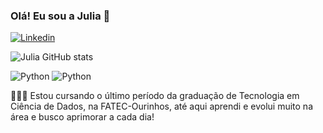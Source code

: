 ### Olá! Eu sou a Julia 👋

[![Linkedin](https://img.shields.io/badge/LinkedIn-0077B5?style=for-the-badge&logo=linkedin&logoColor=white)](https://www.linkedin.com/in/julia-brugnari-pedro-longo/)

![Julia GitHub stats](https://github-readme-stats.vercel.app/api?username=juliabrugnari&show_icons=true&theme=radical)

<img aline="center" alt="Python" src="https://img.shields.io/badge/Python-3776AB?style=for-the-badge&logo=python&logoColor=white"> <img aline="center" alt="Python" src="https://img.shields.io/badge/MongoDB-4EA94B?style=for-the-badge&logo=mongodb&logoColor=white">

👩🏻‍💻 Estou cursando o último período da graduação de Tecnologia em Ciência de Dados, na FATEC-Ourinhos, até aqui aprendi e evolui muito na área e busco aprimorar a cada dia!
